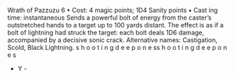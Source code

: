Wrath of Pazzuzu 6
• Cost:  4 magic points; 1D4 Sanity points
•
 Cast
ing time: instantaneous
Sends a powerful bolt of energy from the caster’s 
outstretched hands to a target up to 100 yards distant. 
The effect is as if a bolt of lightning had struck the target: 
each bolt deals 1D6 damage, accompanied by a decisive 
sonic crack. Alternative names: Castigation, Scold, Black Lightning.
  s 
h 
o 
o 
t 
i 
n 
g 
d 
e e 
p 
o 
n 
e 
ss 
h 
o 
o 
t 
i 
n 
g 
d 
e e 
p 
o 
n 
e 
s
- Y -
